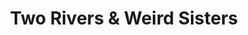 ---
title: "Two Rivers & Weird Sisters"
url: /portland/two-rivers-und-weird-sisters/
shop: Allgemein
---